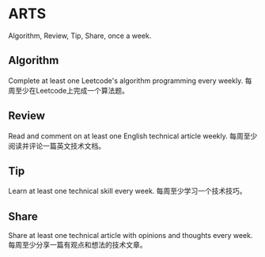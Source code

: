 # ARTS
Algorithm, Review, Tip, Share, once a week.
## Algorithm
Complete at least one Leetcode's  algorithm programming every weekly. 
每周至少在Leetcode上完成一个算法题。
## Review
Read and comment on at least one English technical article weekly.
每周至少阅读并评论一篇英文技术文档。
## Tip
Learn at least one technical skill every week.
每周至少学习一个技术技巧。
## Share
Share at least one technical article with opinions and thoughts every week.
每周至少分享一篇有观点和想法的技术文章。

